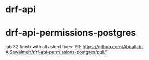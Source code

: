 # drf-api
# drf-api-permissions-postgres

lab 32 finish with all asked fixes:
PR:
https://github.com/Abdullah-AlSawalmeh/drf-api-permissions-postgres/pull/1

